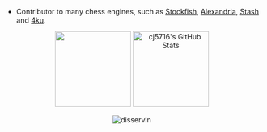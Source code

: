 - Contributor to many chess engines, such as [Stockfish](https://github.com/official-stockfish/Stockfish), [Alexandria](https://github.com/PGG106/Alexandria), [Stash](https://github.com/mhouppin/stash-bot) and [4ku](https://github.com/kz04px/4ku).

<p align="center">
    <img style="height: 150px" src="https://github-readme-stats.vercel.app/api?username=cj5716&show_icons=true"> 
    <img style="height: 150px" src="https://streak-stats.demolab.com?user=cj5716&fire=EB5454" alt="cj5716's GitHub Stats">
</p>
<p align="center">
    <img src="https://komarev.com/ghpvc/?username=cj5716&label=Profile%20views&color=0e75b6&style=flat" alt="disservin" />
</p>
